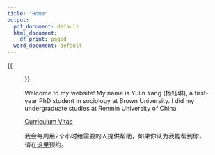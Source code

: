 ```yaml
---
title: "Home"
output:
  pdf_document: default
  html_document:
    df_print: paged
  word_document: default
---
```


{{<figure src="/images/barcelona.png" title="Me in Barcelona in 2022 Winter (Credit to Yifan Qian)" width="450">}}


Welcome to my website! My name is Yulin Yang (杨钰琳), a first-year PhD student in sociology at Brown University.  I did my undergraduate studies at Renmin University of China.

[Curriculum Vitae](https://acrobat.adobe.com/link/track?uri=urn:aaid:scds:US:f1788e2d-6761-4587-9ae7-613dc548aa4b)

我会每周用2个小时给需要的人提供帮助，如果你认为我能帮到你，请在[这里](https://calendar.app.google/Z6zuTqDHzidEVo1B6)预约。

